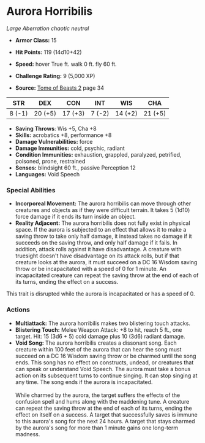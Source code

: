 # Aurora Horribilis

*Large* *Aberration* *chaotic neutral*

- **Armor Class:** 15
- **Hit Points:** 119 (14d10+42)
- **Speed:** hover True ft. walk 0 ft. fly 60 ft.

- **Challenge Rating:** 9 (5,000 XP)
- **Source:** [Tome of Beasts 2](https://koboldpress.com/kpstore/product/tome-of-beasts-2-for-5th-edition) page 34

| STR | DEX | CON | INT | WIS | CHA |
| --- | --- | --- | --- | --- | --- |
| 8 (-1) | 20 (+5) | 17 (+3) | 7 (-2) | 14 (+2) | 21 (+5) |

- **Saving Throws**: Wis +5, Cha +8
- **Skills:** acrobatics +8, performance +8
- **Damage Vulnerabilities:** force
- **Damage Immunities:** cold, psychic, radiant
- **Condition Immunities:** exhaustion, grappled, paralyzed, petrified, poisoned, prone, restrained
- **Senses:** blindsight 60 ft., passive Perception 12
- **Languages:** Void Speech

### Special Abilities

- **Incorporeal Movement:** The aurora horribilis can move through other creatures and objects as if they were difficult terrain. It takes 5 (1d10) force damage if it ends its turn inside an object.
- **Reality Adjacent:** The aurora horribilis does not fully exist in physical space. If the aurora is subjected to an effect that allows it to make a saving throw to take only half damage, it instead takes no damage if it succeeds on the saving throw, and only half damage if it fails. In addition, attack rolls against it have disadvantage. A creature with truesight doesn't have disadvantage on its attack rolls, but if that creature looks at the aurora, it must succeed on a DC 16 Wisdom saving throw or be incapacitated with a speed of 0 for 1 minute. An incapacitated creature can repeat the saving throw at the end of each of its turns, ending the effect on a success.

This trait is disrupted while the aurora is incapacitated or has a speed of 0.

### Actions

- **Multiattack:** The aurora horribilis makes two blistering touch attacks.
- **Blistering Touch:** Melee Weapon Attack: +8 to hit, reach 5 ft., one target. Hit: 15 (3d6 + 5) cold damage plus 10 (3d6) radiant damage.
- **Void Song:** The aurora horribilis creates a dissonant song. Each creature within 100 feet of the aurora that can hear the song must succeed on a DC 16 Wisdom saving throw or be charmed until the song ends. This song has no effect on constructs, undead, or creatures that can speak or understand Void Speech. The aurora must take a bonus action on its subsequent turns to continue singing. It can stop singing at any time. The song ends if the aurora is incapacitated.<br><br>While charmed by the aurora, the target suffers the effects of the confusion spell and hums along with the maddening tune. A creature can repeat the saving throw at the end of each of its turns, ending the effect on itself on a success. A target that successfully saves is immune to this aurora's song for the next 24 hours. A target that stays charmed by the aurora's song for more than 1 minute gains one long-term madness.


